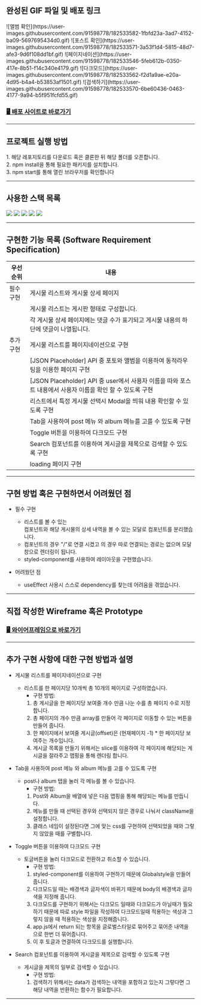 
<h2>완성된 GIF 파일 및 배포 링크</h2>
![앨범 확인](https://user-images.githubusercontent.com/91598778/182533582-1fbfd23a-3ad7-4152-ba09-5697695434d0.gif)
![포스트 확인](https://user-images.githubusercontent.com/91598778/182533571-3a53f1d4-5815-48d7-afe3-9d6f108dd1bf.gif)
![페이지네이션](https://user-images.githubusercontent.com/91598778/182533546-5feb612b-0350-417e-8b51-f14c340e4179.gif)
![다크모드](https://user-images.githubusercontent.com/91598778/182533562-f2d1a9ae-e20a-4d95-b4a4-b53853af1501.gif)
![검색하기](https://user-images.githubusercontent.com/91598778/182533570-6be60436-0463-4177-9a94-b5f951fcfd55.gif)


<h3><a href="http://jeongmin7.surge.sh" target='_blank'>🖥 배포 사이트로 바로가기  </a></h3>

*** 
<h2> 프로젝트 실행 방법 </h2>
1. 해당 레포지토리를 다운로드 혹은 클론한 뒤 해당 폴더를 오픈합니다. <br/>
2. npm install을 통해 필요한 패키지를 설치합니다.<br/>
3. npm start를 통해 열린 브라우저를 확인합니다<br/>

***

<h2> 사용한 스택 목록</h2>
<img src="https://img.shields.io/badge/html5-E34F26?style=for-the-badge&logo=html5&logoColor=white"> 
<img src="https://img.shields.io/badge/css-1572B6?style=for-the-badge&logo=css3&logoColor=white"> 
<img src="https://img.shields.io/badge/javascript-F7DF1E?style=for-the-badge&logo=javascript&logoColor=black"> 
<img src="https://img.shields.io/badge/react-61DAFB?style=for-the-badge&logo=react&logoColor=black"> 
<img src="https://img.shields.io/badge/styledcomponents-DB7093?style=for-the-badge&logo=styledcomponents&logoColor=black">

***
<h2> 구현한 기능 목록 (Software Requirement Specification)</h2>

우선순위|내용|
|---|---|
|필수 구현|게시물 리스트와 게시물 상세 페이지|
||게시물 리스트는 게시판 형태로 구성합니다.|
||각 게시물 상세 페이지에는 댓글 수가 표기되고 게시물 내용의 하단에 댓글이 나열됩니다.|
|추가 구현 | 게시물 리스트를 페이지네이션으로 구현|
||[JSON Placeholder] API 중 포토와 앨범을 이용하여 동적라우팅을 이용한 페이지 구현 |
||[JSON Placeholder] API 중 user에서 사용자 이름을 따와 포스트 내용에서 사용자 이름을 확인 할 수 있도록 구현 |
||리스트에서 특정 게시물 선택시 Modal을 띄워 내용 확인할 수 있도록 구현|
||Tab을 사용하여 post 메뉴 와 album 메뉴를 고를 수 있도록 구현 |
|| Toggle 버튼을 이용하여 다크모드 구현 |
||Search 컴포넌트를 이용하여 게시글을 제목으로 검색할 수 있도록 구현  |
||loading 페이지 구현  |

*** 

<h2>구현 방법 혹은 구현하면서 어려웠던 점</h2>

* 필수 구현
  + 리스트를 볼 수 있는 <Main />컴포넌트와 해당 게시물의 상세 내역을 볼 수 있는 <Post /> 모달로 컴포넌트를 분리했습니다.
  + <Main /> 컴포넌트의 경우 "/"로 연결 시켰고 <Post />의 경우 따로 연결되는 경로는 없으며 모달창으로 렌더링이 됩니다.  
  + styled-component를 사용하여 레이아웃을 구현했습니다. 

* 어려웠던 점 
  + useEffect 사용시 스스로 dependency를 찾는데 어려움을 겪었습니다. 
*** 

<h2> 직접 작성한 Wireframe 혹은 Prototype </h2>
<h3><a href="https://www.figma.com/file/nemugsHmucESJ2EFrfIY4F/Untitled?node-id=0%3A1" target='_blank'>🖥 와이어프레임으로 바로가기  </a></h3>

***
<h2>추가 구현 사항에 대한 구현 방법과 설명</h2>

* 게시물 리스트를 페이지네이션으로 구현
   + 리스트를 한 페이지당 10개씩 총 10개의 페이지로 구성하였습니다. 
     - 구현 방법:
     1. 총 게시글을 한 페이지당 보여줄 개수 만큼 나눈 수를 총 페이지 수로 지정합니다. 
     2. 총 페이지의 개수 만큼 array를 만들어 각 페이지로 이동할 수 있는 버튼을 만들어 줍니다.
     3. 한 페이지에서 보여줄 게시글(offset)은 (현재페이지 -1) * 한 페이지당 보여주는 개수입니다. 
     4. 게시글 목록을 만들기 위해서는 slice를 이용하여 각 페이지에 해당되는 게시글을 잘라주고 맵핑을 통해 렌더링 합니다. 
     
* Tab을 사용하여 post 메뉴 와 album 메뉴를 고를 수 있도록 구현 
   + post나 album 탭을 눌러 각 메뉴를 볼 수 있습니다.
     - 구현 방법:
     1. Post와 Album을 배열에 넣은 다음 맵핑을 통해 해당되는 메뉴를 만듭니다.
     2. 메뉴를 만들 때 선택된 경우와 선택되지 않은 경우로 나눠서  className을 설정합니다.  
     3. 클래스 네임이 설정된다면 그에 맞는 css를 구현하여 선택되었을 때와 그렇지 않았을 때를 구별합니다. 
     
   
* Toggle 버튼을 이용하여 다크모드 구현 
  + 토글버튼을 눌러 다크모드로 전환하고 취소할 수 있습니다. 
     - 구현 방법:
     1. styled-component를 이용하여 구현하기 때문에 Globalstyle을 만들어 줍니다. 
     2. 다크모드일 때는 배경색과 글자색이 바뀌기 때문에 body의 배경색과 글자색을 지정해 줍니다. 
     3. 다크모드를 구현하기 위해서는 다크모드 일때와 다크모드가 아닐때가 필요하기 때문에 따로 style 파일을 작성하여 다크모드일때 적용하는 색상과 그렇지 않을  때 적용하는 색상을 지정해줍니다. 
     4. app.js에서 return 되는 항목을 글로벌스타일로 묶어주고 묶어준 내역을 <ThemeProvider theme=/>으로 한번 더 묶어줍니다. 
     5. 이 후 토글과 연결하여 다크모드를 실행합니다.  
   
* Search 컴포넌트를 이용하여 게시글을 제목으로 검색할 수 있도록 구현 
  + 게시글을 제목의 일부로 검색할 수 있습니다. 
       - 구현 방법:
     1. 검색하기 위해서는 data가 검색하는 내역을 포함하고 있는지 그렇다면 그 해당 내역을 반환하는 함수가 필요합니다. 
    

***
